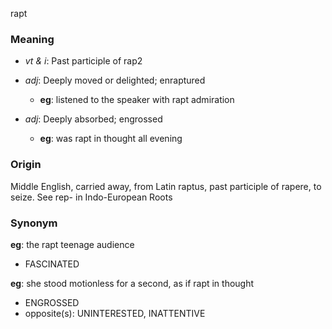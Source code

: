 rapt
### Meaning
+ _vt & i_: Past participle of rap2

+ _adj_: Deeply moved or delighted; enraptured
    + __eg__: listened to the speaker with rapt admiration
+ _adj_: Deeply absorbed; engrossed
    + __eg__: was rapt in thought all evening

### Origin

Middle English, carried away, from Latin raptus, past participle of rapere, to seize. See rep- in Indo-European Roots

### Synonym

__eg__: the rapt teenage audience

+ FASCINATED

__eg__: she stood motionless for a second, as if rapt in thought

+ ENGROSSED
+ opposite(s): UNINTERESTED, INATTENTIVE


